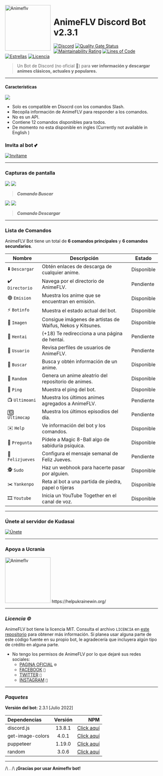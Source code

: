 <img width="150" height="150" align="left" style="float: left; margin: 0 10px 0 0;" alt="Animeflv" src="https://cdn.discordapp.com/avatars/938856255416569946/d5facd45ba90a6774f728365e9266b40.webp"> 

# AnimeFLV Discord Bot v2.3.1

[![Discord](https://img.shields.io/badge/discord.js-v13.8.1-red.svg?logo=npm)](https://www.npmjs.com/package/discord.js) [![Quality Gate Status](https://sonarcloud.io/api/project_badges/measure?project=Manzanitabot123_AnimeFLV_DiscordBOT&metric=alert_status)](https://sonarcloud.io/summary/new_code?id=Manzanitabot123_AnimeFLV_DiscordBOT) [![Maintainability Rating](https://sonarcloud.io/api/project_badges/measure?project=Manzanitabot123_AnimeFLV_DiscordBOT&metric=sqale_rating)](https://sonarcloud.io/summary/new_code?id=Manzanitabot123_AnimeFLV_DiscordBOT) [![Lines of Code](https://sonarcloud.io/api/project_badges/measure?project=Manzanitabot123_AnimeFLV_DiscordBOT&metric=ncloc)](https://sonarcloud.io/summary/new_code?id=Manzanitabot123_AnimeFLV_DiscordBOT) [![Estrellas](https://img.shields.io/github/stars/Manzanitabot123/AnimeFLV_DiscordBOT.svg)](https://github.com/Manzanitabot123/AnimeFLV_DiscordBOT) [![Licencia](https://img.shields.io/github/license/Manzanitabot123/AnimeFLV_DiscordBOT.svg)](https://github.com/Manzanitabot123/AnimeFLV_DiscordBOT/blob/master/LICENSE)

> Un Bot de Discord (no oficial 🤖) para **ver información y descargar animes clásicos, actuales y populares.**

----

####  Características
![](https://cdn.discordapp.com/attachments/945405660433117196/987098300740157480/Copia_de_LOGO_2.1.0_no_oficial.gif)

- Solo es compatible en Disocrd con los comandos Slash.
- Recopila información de AnimeFLV para responder a los comandos.
- No es un API.
- Contiene 12 comandos disponibles para todos.
- De momento no esta disponible en ingles (Currently not available in English )

### **Invita al bot 💕**
[![Invitame](https://discordbotlist.com/api/v1/bots/938856255416569946/widget)](https://discordbotlist.com/bots/938856255416569946)

----

### **Capturas de pantalla**

![](https://cdn.discordapp.com/attachments/945405660433117196/987124888697454592/unknown.png)
![](https://cdn.discordapp.com/attachments/945405660433117196/987124229898133544/unknown.png)
> ***Comando Buscar***


![](https://cdn.discordapp.com/attachments/945405660433117196/987124693712666644/unknown.png)
![](https://cdn.discordapp.com/attachments/945405660433117196/987124792593358848/unknown.png)
> ***Comando Descargar***

----

### **Lista de Comandos**

AnimeFLV Bot tiene un total de **6 comandos principales** y **6 comandos secundarios**.

| Nombre | Descripción            | Estado
| ------------- | ------------------------------ | ----- |
| ⬇️️ `Descargar` | Obtén enlaces de descarga de cualquier anime. | Disponible
| ✔️ `Directorio` | Navega por el directorio de AnimeFLV. | Pendiente
| 🟢 `Emision` | Muestra los anime que se encuentran en emisión. | Disponible
| ⚡ `Botinfo` | Muestra el estado actual del bot. | Disponible
| 📁 `Imagen` | Consigue imágenes de artistas de Waifus, Nekos y Kitsunes.  | Disponible
| 🔞 `Hentai` | (+18) Te redirecciona a una página de hentai. | Pendiente
| 👨 `Usuario` | Revisa perfiles de usuarios de AnimeFLV.    | Pendiente
| 🔲 `Buscar` | Busca y obtén información de un anime. | Disponible
| 🎲 `Random` | Genera un anime aleatrio del repositorio de animes. | Disponible
| 💬 `Ping` | Muestra el ping del bot. | Disponible
| 📺️ `Ultimoani` | Muestra los últimos animes agregados a AnimeFLV. | Pendiente
| 🔟 `Ultimocap` | Muestra los últimos episodios del día. | Pendiente
| ✉️ `Help` | Ve información del bot y los comandos. | Disponible
| 💬 `Pregunta` | Pídele a Magic 8-Ball algo de sabiduría psíquica. | Disponible
| 🤚  `Felizjueves` | Configura el mensaje semanal de Feliz Jueves. | Pendiente
| 🕵️‍ `Sudo` | Haz un webhook para hacerte pasar por alguien. | Disponible
| ✂️ `Yankenpo` | Reta al bot a una partida de piedra, papel o tijeras | Disponible
| 🎞️ `Youtube` | Inicia un YouTube Together en el canal de voz. | Disponible

----

### **Únete al servidor de Kudasai**
[![Únete](https://media.discordapp.net/attachments/911416705903902731/946473280309690388/unknown.png)](https://discord.gg/kudasai)

----

### **Apoya a Ucrania**
<img width="150" height="150"  alt="Animeflv" href="https://helpukrainewin.org/" src="https://cdn.pixabay.com/photo/2017/05/06/21/22/ukraine-2290980_960_720.png"> 
https://helpukrainewin.org/

----

### *Licencia ©️*
AnimeFLV bot tiene la licencia MIT. Consulta el archivo `LICENCIA`  en [este repositorio](https://github.com/Manzanitabot123/AnimeFLV_DiscordBOT/) para obtener más información. Si planea usar alguna parte de este código fuente en su propio bot, le agradecería que incluyera algún tipo de crédito en alguna parte. 

- No tengo los permisos de AnimeFLV por lo que dejaré sus redes sociales:
    - [PAGINA OFICIAL](https://animeflv.net/) `🌐`
    - [FACEBOOK](https://www.facebook.com/armyanime.jp) `💬`
    - [TWITTER](https://twitter.com/ArmyAnime_) `🔗`
    - [INSTAGRAM](https://www.instagram.com/animearmy.jp/) `📸`

----

### *Paquetes*
**Versión del bot:** 2.3.1 [Julio 2022]

| Dependencias  | Versión  | NPM |
| :------------ |:---------------:| -----:|
| discord.js      | 13.8.1 | [Click aquí](https://www.npmjs.com/package/discord.js)
| get-image-colors     | 4.0.1 | [Click aquí](https://www.npmjs.com/package/get-image-colors)
| puppeteer        | 1.19.0 | [Click aquí](https://www.npmjs.com/package/puppeteer)
| random | 3.0.6 | [Click aquí](https://www.npmjs.com/package/random)

----

/\ . /\ **¡Gracías por usar Animeflv bot!**